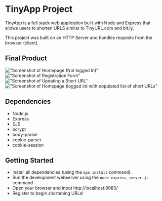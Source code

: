 # TinyApp Project

TinyApp is a full stack web application built with Node and Express that allows users to shorten URLS similar to TinyURL.com and bit.ly. 

This project was built on an HTTP Server and handles requests from the browser (client). 

## Final Product

!["Screenshot of Homepage (Not logged In)"](https://github.com/tranpaulyn/TinyApp/blob/master/docs/TinyApp_Home.png)
!["Screenshot of Registration Form"](https://github.com/tranpaulyn/TinyApp/blob/master/docs/TinyApp_Register.png)
!["Screenshot of Updating a Short URL"](https://github.com/tranpaulyn/TinyApp/blob/master/docs/TinyApp_ShortURLUpdate.png)
!["Screenshot of Homepage (logged in) with populated list of short URLs"](https://github.com/tranpaulyn/TinyApp/blob/master/docs/TinyApp_URLsShow.png)




## Dependencies

- Node.js
- Express
- EJS
- bcrypt
- body-parser
- cookie-parser
- cookie-session

## Getting Started
- Install all dependencies (using the `npm install` command).
- Run the development webserver using the `node express_server.js` command
- Open your browser and input http://localhost:8080/
- Register to begin shortening URLs!